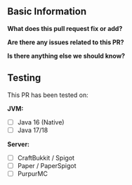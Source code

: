 ## Basic Information

**What does this pull request fix or add?**

**Are there any issues related to this PR?**

**Is there anything else we should know?**

## Testing

This PR has been tested on:

**JVM:**

- [ ] Java 16 (Native)
- [ ] Java 17/18

**Server:**
- [ ] CraftBukkit / Spigot
- [ ] Paper / PaperSpigot
- [ ] PurpurMC